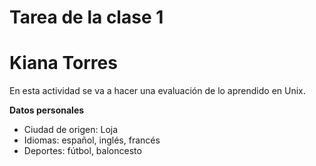 # Tarea de la clase 1

# Kiana Torres
En esta actividad se va a hacer una evaluación de lo aprendido en Unix.

**Datos personales**
- Ciudad de origen: Loja
- Idiomas: español, inglés, francés
- Deportes: fútbol, baloncesto
